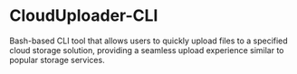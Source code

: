 # CloudUploader-CLI
Bash-based CLI tool that allows users to quickly upload files to a specified cloud storage solution, providing a seamless upload experience similar to popular storage services.

